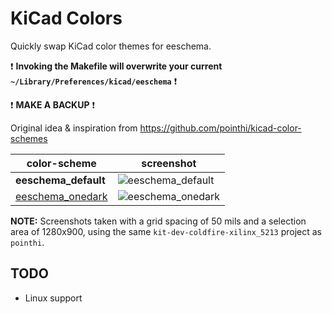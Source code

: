 # KiCad Colors

Quickly swap KiCad color themes for eeschema.

:exclamation:
**Invoking the Makefile will overwrite your current `~/Library/Preferences/kicad/eeschema`**
:exclamation:

:exclamation:
**MAKE A BACKUP**
:exclamation:

Original idea & inspiration from https://github.com/pointhi/kicad-color-schemes

color-scheme                     | screenshot
---------------------------------|--------------------------------------
**eeschema_default**             | ![eeschema_default][default_png_link]
[eeschema_onedark][onedark_link] | ![eeschema_onedark][onedark_png_link]

[default_png_link]: https://raw.githubusercontent.com/skalidindi3/kicad-colors/master/eeschema_default.png
[onedark_link]: https://github.com/sonph/onehalf/blob/master/vim/colors/onehalfdark.vim
[onedark_png_link]: https://raw.githubusercontent.com/skalidindi3/kicad-colors/master/eeschema_onedark.png

**NOTE:** Screenshots taken with a grid spacing of 50 mils and a selection area of 1280x900,
using the same `kit-dev-coldfire-xilinx_5213` project as `pointhi`.

## TODO

* Linux support
